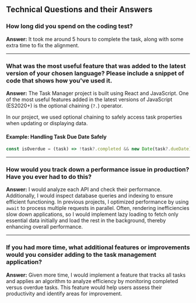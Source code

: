 ## Technical Questions and their Answers

### How long did you spend on the coding test? 

**Answer:** It took me around 5 hours to complete the task, along with some extra time to fix the alignment.

---

### What was the most useful feature that was added to the latest version of your chosen language? Please include a snippet of code that shows how you've used it.

**Answer:** The Task Manager project is built using React and JavaScript. One of the most useful features added in the latest versions of JavaScript (ES2020+) is the optional chaining (`?.`) operator.

In our project, we used optional chaining to safely access task properties when updating or displaying data.

#### Example: Handling Task Due Date Safely
```javascript
const isOverdue = (task) => !task?.completed && new Date(task?.dueDate) < new Date();
```
---

### How would you track down a performance issue in production? Have you ever had to do this?

**Answer:** I would analyze each API and check their performance. Additionally, I would inspect database queries and indexing to ensure efficient functioning. In previous projects, I optimized performance by using `await` to process multiple requests in parallel. Often, rendering inefficiencies slow down applications, so I would implement lazy loading to fetch only essential data initially and load the rest in the background, thereby enhancing overall performance.

---

### If you had more time, what additional features or improvements would you consider adding to the task management application?

**Answer:** Given more time, I would implement a feature that tracks all tasks and applies an algorithm to analyze efficiency by monitoring completed versus overdue tasks. This feature would help users assess their productivity and identify areas for improvement.
